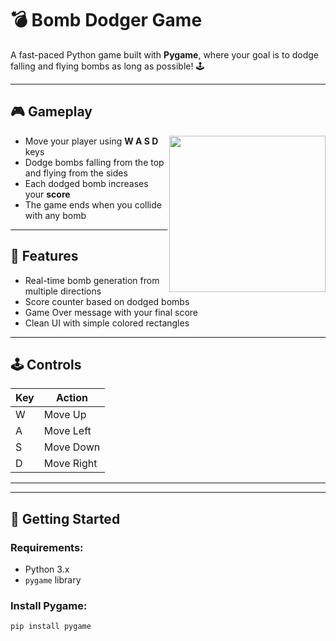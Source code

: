 # 💣 Bomb Dodger Game

A fast-paced Python game built with **Pygame**, where your goal is to dodge falling and flying bombs as long as possible! 🕹️

---

## 🎮 Gameplay

<img src="https://media.giphy.com/media/qgQUggAC3Pfv687qPC/giphy.gif" width="250" align="right">

- Move your player using **W A S D** keys
- Dodge bombs falling from the top and flying from the sides
- Each dodged bomb increases your **score**
- The game ends when you collide with any bomb

---

## 🧠 Features

- Real-time bomb generation from multiple directions
- Score counter based on dodged bombs
- Game Over message with your final score
- Clean UI with simple colored rectangles

---

## 🕹️ Controls

| Key | Action         |
|-----|----------------|
| W   | Move Up        |
| A   | Move Left      |
| S   | Move Down      |
| D   | Move Right     |

---


---

## 🚀 Getting Started

### Requirements:
- Python 3.x
- `pygame` library

### Install Pygame:
```bash
pip install pygame

